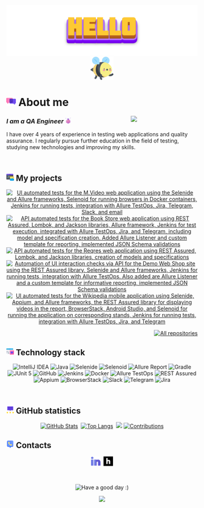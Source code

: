 <p align="center">
    <img title="Hello" src="attachments/gif/header.gif">
    <img width="12%" src="attachments/images/bee.png">
</p>

# <img width="5%" title="About me" src="attachments/images/chat.png"> About me

<img align="right" width="35%" src="attachments/gif/animation.gif">

### _I am a QA Engineer_ <img width="3%" src="attachments/images/bug.png">

<p align="left">
I have over 4 years of experience in testing web applications and quality assurance. I regularly pursue further education in the field of testing, studying new technologies and improving my skills.
</p>

<br/>

## <img width="4%" title="My projects" src="attachments/images/browser.png"> My projects

<p align="center">
    <a href="https://github.com/jjfhj/mvideo_project"><img width=45% title="UI automated tests for the M.Video web application using the Selenide and Allure frameworks, Selenoid for running browsers in Docker containers, Jenkins for running tests, integration with Allure TestOps, Jira, Telegram, Slack, and email" src="https://github-readme-stats-git-masterrstaa-rickstaa.vercel.app/api/pin/?username=jjfhj&repo=mvideo_project&show_owner=true&theme=buefy"></a>
    <a href="https://github.com/jjfhj/bookstore_api_test"><img width=45% title="API automated tests for the Book Store web application using REST Assured, Lombok, and Jackson libraries, Allure framework, Jenkins for test execution, integrated with Allure TestOps, Jira, and Telegram, including model and specification creation. Added Allure Listener and custom template for reporting, implemented JSON Schema validations" src="https://github-readme-stats-git-masterrstaa-rickstaa.vercel.app/api/pin/?username=jjfhj&repo=bookstore_api_test&show_owner=true&theme=buefy"></a>
    <a href="https://github.com/jjfhj/reqres_api_test"><img width=45% title="API automated tests for the Reqres web application using REST Assured, Lombok, and Jackson libraries, creation of models and specifications" src="https://github-readme-stats-git-masterrstaa-rickstaa.vercel.app/api/pin/?username=jjfhj&repo=reqres_api_test&show_owner=true&theme=buefy"></a>
    <a href="https://github.com/jjfhj/demowebshop_api_test"><img width=45% title="Automation of UI interaction checks via API for the Demo Web Shop site using the REST Assured library, Selenide and Allure frameworks, Jenkins for running tests, integration with Allure TestOps. Also added are Allure Listener and a custom template for informative reporting, implemented JSON Schema validations" src="https://github-readme-stats-git-masterrstaa-rickstaa.vercel.app/api/pin/?username=jjfhj&repo=demowebshop_api_test&show_owner=true&theme=buefy"></a>
    <a href="https://github.com/jjfhj/wikipedia_mobile_test"><img width=45% title="UI automated tests for the Wikipedia mobile application using Selenide, Appium, and Allure frameworks, the REST Assured library for displaying videos in the report, BrowserStack, Android Studio, and Selenoid for running the application on corresponding stands, Jenkins for running tests, integration with Allure TestOps, Jira, and Telegram" src="https://github-readme-stats-git-masterrstaa-rickstaa.vercel.app/api/pin/?username=jjfhj&repo=wikipedia_mobile_test&show_owner=true&theme=buefy"></a>
</p>

<p align="right">
    <a href="https://github.com/jjfhj?tab=repositories&sort=stargazers"><img width="170" title="All repositories" src="https://custom-icon-badges.herokuapp.com/badge/-All%20repositories-ba79ff?style=for-the-badge&logoColor=white&logo=repo"></a>
</p>

## <img width="4%" title="Technology stack" src="attachments/images/tools.png"> Technology stack

<p align="center">
    <img title="IntelliJ IDEA" src="https://img.shields.io/badge/-IntelliJ%20IDEA-ffc933?style=for-the-badge">
    <img title="Java" src="https://img.shields.io/badge/-Java-7e06ff?logo=java&style=for-the-badge">
    <img title="Selenide" src="https://img.shields.io/badge/-Selenide-ffc933?style=for-the-badge">
    <img title="Selenoid" src="https://img.shields.io/badge/-Selenoid-7e06ff?style=for-the-badge">
    <img title="Allure Report" src="https://img.shields.io/badge/-Allure%20Report-ffc933?style=for-the-badge">
    <img title="Gradle" src="https://img.shields.io/badge/-Gradle-7e06ff?logo=gradle&style=for-the-badge">
    <img title="JUnit 5" src="https://img.shields.io/badge/-JUnit%205-ffc933?logo=junit5&style=for-the-badge">
    <img title="GitHub" src="https://img.shields.io/badge/-GitHub-7e06ff?logo=github&style=for-the-badge">
    <img title="Jenkins" src="https://img.shields.io/badge/-Jenkins-ffc933?logo=jenkins&style=for-the-badge">
    <img title="Docker" src="https://img.shields.io/badge/-Docker-7e06ff?logo=docker&style=for-the-badge"> 
    <img title="Allure TestOps" src="https://img.shields.io/badge/-Allure%20TestOps-ffc933?style=for-the-badge">
    <img title="REST Assured" src="https://img.shields.io/badge/-REST%20Assured-7e06ff?style=for-the-badge">
    <img title="Appium" src="https://img.shields.io/badge/-Appium-ffc933?style=for-the-badge">
    <img title="BrowserStack" src="https://img.shields.io/badge/-BrowserStack-7e06ff?style=for-the-badge">
    <img title="Slack" src="https://img.shields.io/badge/-Slack-ffc933?logo=slack&style=for-the-badge">
    <img title="Telegram" src="https://img.shields.io/badge/-Telegram-7e06ff?logo=telegram&style=for-the-badge">
    <img title="Jira" src="https://img.shields.io/badge/-Jira-ffc933?logo=jira&style=for-the-badge">
</p>

<br/>

## <img width="4%" title="GitHub statistics" src="attachments/images/stats.png"> GitHub statistics

<p align="center">
    <a href="https://github.com/jjfhj?tab=repositories&sort=stargazers"><img width=45% title="GitHub Stats" src="https://github-readme-stats-git-masterrstaa-rickstaa.vercel.app/api?username=jjfhj&show_icons=true&theme=buefy"></a>&nbsp;
    <a href="https://github.com/jjfhj?tab=repositories&sort=stargazers"><img width=42.5% title="Top Langs" src="https://github-readme-stats-git-masterrstaa-rickstaa.vercel.app/api/top-langs/?username=jjfhj&theme=buefy&hide=freemarker"></a>&nbsp;
    <img width="30%" src="https://media.giphy.com/media/l46Cy1rHbQ92uuLXa/giphy.gif">
    <a href="https://github.com/jjfhj?tab=repositories&sort=stargazers"><img width=57% title="Contributions" src="https://github-readme-streak-stats.herokuapp.com/?user=jjfhj&show_icons=true&theme=buefy"></a>
</p>

## <img width="4%" title="Contacts" src="attachments/images/contacts.png"> Contacts

<p align="center">
    <a href="https://linkedin.com/in/jjfhj"><img width=5% title="LinkedIn" src="attachments/logo/linkedin.png"></a>&nbsp;
    <a href="https://career.habr.com/jjfhj"><img width=5% title="Habr Career" src="attachments/logo/habr.svg"></a>
</p>

<br/>

<p align="center">
    <img title="Have a good day :)" src="https://readme-typing-svg.herokuapp.com?color=ba79ff&font=montserrat-medium&size=20&center=true&vCenter=true&lines=%48%61%76%65%20%61%20%67%6F%6F%64%20%64%61%79+:)">
</p>

<p align="center">
    <img src="https://raw.githubusercontent.com/Trilokia/Trilokia/379277808c61ef204768a61bbc5d25bc7798ccf1/bottom_header.svg">
</p>

